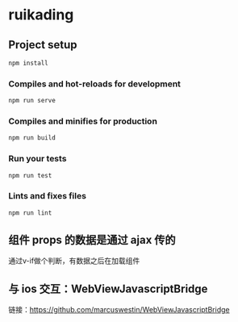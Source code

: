 # ruikading

## Project setup

```js
npm install
```

### Compiles and hot-reloads for development

```js
npm run serve
```

### Compiles and minifies for production

```bash
npm run build
```

### Run your tests

```js
npm run test
```

### Lints and fixes files

```js
npm run lint
```

## 组件 props 的数据是通过 ajax 传的

通过v-if做个判断，有数据之后在加载组件

## 与 ios 交互：WebViewJavascriptBridge

链接：https://github.com/marcuswestin/WebViewJavascriptBridge